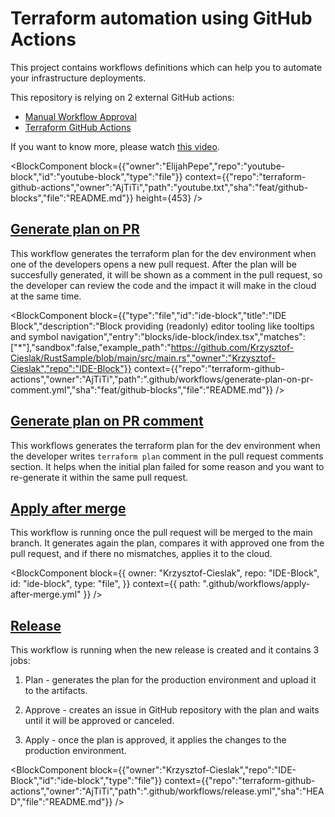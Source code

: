 # Terraform automation using GitHub Actions

This project contains workflows definitions which can help you to automate your infrastructure deployments.

This repository is relying on 2 external GitHub actions:

- [Manual Workflow Approval](https://github.com/trstringer/manual-approval)
- [Terraform GitHub Actions](https://github.com/dflook/terraform-github-actions)

If you want to know more, please watch [this video](https://youtu.be/QpRfZxUUinc).

<BlockComponent
block={{"owner":"ElijahPepe","repo":"youtube-block","id":"youtube-block","type":"file"}}
context={{"repo":"terraform-github-actions","owner":"AjTiTi","path":"youtube.txt","sha":"feat/github-blocks","file":"README.md"}}
height={453}
/>
## [Generate plan on PR](./.github/workflows/generate-plan-on-pr.yml)

This workflow generates the terraform plan for the dev environment when one of the developers opens a new pull request. After the plan will be succesfully generated, it will be shown as a comment in the pull request, so the developer can review the code and the impact it will make in the cloud at the same time.

<BlockComponent
block={{"type":"file","id":"ide-block","title":"IDE Block","description":"Block providing (readonly) editor tooling like tooltips and symbol navigation","entry":"blocks/ide-block/index.tsx","matches":["*"],"sandbox":false,"example_path":"https://github.com/Krzysztof-Cieslak/RustSample/blob/main/src/main.rs","owner":"Krzysztof-Cieslak","repo":"IDE-Block"}}
context={{"repo":"terraform-github-actions","owner":"AjTiTi","path":".github/workflows/generate-plan-on-pr-comment.yml","sha":"feat/github-blocks","file":"README.md"}}
/>

## [Generate plan on PR comment](./.github/workflows/generate-plan-on-pr-comment.yml)

This workflows generates the terraform plan for the dev environment when the developer writes `terraform plan` comment in the pull request comments section. It helps when the initial plan failed for some reason and you want to re-generate it within the same pull request.

## [Apply after merge](./.github/workflows/apply-after-merge.yml)

This workflow is running once the pull request will be merged to the main branch. It generates again the plan, compares it with approved one from the pull request, and if there no mismatches, applies it to the cloud.

<BlockComponent
  block={{
    owner: "Krzysztof-Cieslak",
    repo: "IDE-Block",
    id: "ide-block",
    type: "file",
  }}
  context={{
    path: ".github/workflows/apply-after-merge.yml"
  }}
/>

## [Release](./.github/workflows/release.yml)

This workflow is running when the new release is created and it contains 3 jobs:

1. Plan - generates the plan for the production environment and upload it to the artifacts.

1. Approve - creates an issue in GitHub repository with the plan and waits until it will be approved or canceled.

1. Apply - once the plan is approved, it applies the changes to the production environment.

<BlockComponent
block={{"owner":"Krzysztof-Cieslak","repo":"IDE-Block","id":"ide-block","type":"file"}}
context={{"repo":"terraform-github-actions","owner":"AjTiTi","path":".github/workflows/release.yml","sha":"HEAD","file":"README.md"}}
/>
